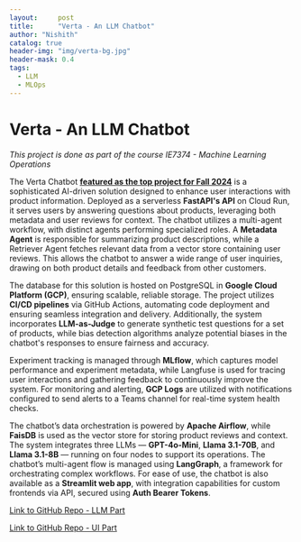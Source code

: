 ```yaml
---
layout:     post
title:      "Verta - An LLM Chatbot"
author: "Nishith"
catalog: true
header-img: "img/verta-bg.jpg"
header-mask: 0.4
tags:
  - LLM
  - MLOps
---
```


# Verta - An LLM Chatbot 
*This project is done as part of the course IE7374 - Machine Learning Operations*

The Verta Chatbot **[featured as the top project for Fall 2024](https://www.mlwithramin.com/MLOps/projects)** is a sophisticated AI-driven solution designed to enhance user interactions with product information. Deployed as a serverless **FastAPI's API** on Cloud Run, it serves users by answering questions about products, leveraging both metadata and user reviews for context. The chatbot utilizes a multi-agent workflow, with distinct agents performing specialized roles. A **Metadata Agent** is responsible for summarizing product descriptions, while a Retriever Agent fetches relevant data from a vector store containing user reviews. This allows the chatbot to answer a wide range of user inquiries, drawing on both product details and feedback from other customers.

The database for this solution is hosted on PostgreSQL in **Google Cloud Platform (GCP)**, ensuring scalable, reliable storage. The project utilizes **CI/CD pipelines** via GitHub Actions, automating code deployment and ensuring seamless integration and delivery. Additionally, the system incorporates **LLM-as-Judge** to generate synthetic test questions for a set of products, while bias detection algorithms analyze potential biases in the chatbot's responses to ensure fairness and accuracy.

Experiment tracking is managed through **MLflow**, which captures model performance and experiment metadata, while Langfuse is used for tracing user interactions and gathering feedback to continuously improve the system. For monitoring and alerting, **GCP Logs** are utilized with notifications configured to send alerts to a Teams channel for real-time system health checks.

The chatbot’s data orchestration is powered by **Apache Airflow**, while **FaisDB** is used as the vector store for storing product reviews and context. The system integrates three LLMs — **GPT-4o-Mini**, **Llama 3.1-70B**, and **Llama 3.1-8B** — running on four nodes to support its operations. The chatbot’s multi-agent flow is managed using **LangGraph**, a framework for orchestrating complex workflows. For ease of use, the chatbot is also available as a **Streamlit web app**, with integration capabilities for custom frontends via API, secured using **Auth Bearer Tokens**.

[Link to GitHub Repo - LLM Part](https://github.com/eCom-dev5/eCom-Chatbot)

[Link to GitHub Repo - UI Part](https://github.com/eCom-dev5/eCom-Chatbot-UI)
